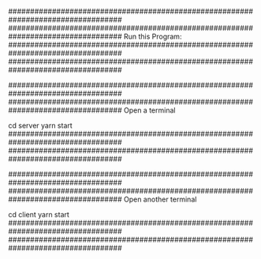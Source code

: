 ##################################################################################
##################################################################################
Run this Program:
##################################################################################
##################################################################################

##################################################################################
##################################################################################
Open a terminal

cd server
yarn start
##################################################################################
##################################################################################

##################################################################################
##################################################################################
Open another terminal

cd client
yarn start
##################################################################################
##################################################################################
